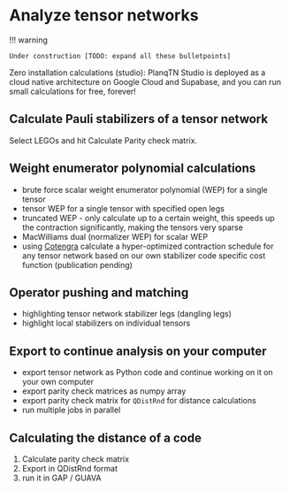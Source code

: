 # Analyze tensor networks

!!! warning

    Under construction [TODO: expand all these bulletpoints]

Zero installation calculations (studio): PlanqTN Studio is deployed as a cloud
native architecture on Google Cloud and Supabase, and you can run small
calculations for free, forever!

## Calculate Pauli stabilizers of a tensor network

Select LEGOs and hit Calculate Parity check matrix.

## Weight enumerator polynomial calculations

-   brute force scalar weight enumerator polynomial (WEP) for a single tensor
-   tensor WEP for a single tensor with specified open legs
-   truncated WEP - only calculate up to a certain weight, this speeds up the
    contraction significantly, making the tensors very sparse
-   MacWilliams dual (normalizer WEP) for scalar WEP
-   using [Cotengra](https://cotengra.readthedocs.io/) calculate a
    hyper-optimized contraction schedule for any tensor network based on our own
    stabilizer code specific cost function (publication pending)

## Operator pushing and matching

-   highlighting tensor network stabilizer legs (dangling legs)
-   highlight local stabilizers on individual tensors

## Export to continue analysis on your computer

-   export tensor network as Python code and continue working on it on your own
    computer
-   export parity check matrices as numpy array
-   export parity check matrix for `QDistRnd` for distance calculations
-   run multiple jobs in parallel

## Calculating the distance of a code

1. Calculate parity check matrix
2. Export in QDistRnd format
3. run it in GAP / GUAVA
